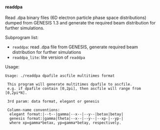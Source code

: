 #### readdpa

Read .dpa binary files (6D electron particle phase space distributions) dumped from GENESIS 1.3 and generate the required beam distribution for further simulations.

Subprogram list:

* <code>readdpa</code>: read .dpa file from GENESIS, generate required beam distribution for further simulations
* <code>readdpa_lite</code>: lite version of <code>readdpa</code>

Usage:
```shell
Usage: ./readdpa dpafile ascfile multitimes format

 This program will generate multitimes dpafile to ascfile.
 e.g. if dpafile contain [0,2pi], then ascfile will range from [0,2pi*N].

 3rd param: data format, elegant or genesis

 Column-name conventions:
  elegant format:|--t--|gamma|--x--|--y--|betax|betay|
  genesis format:|gamma|theta|--x--|--y--|--xp-|--yp-|
  where xp=gamma*betax, yp=gamma*betay, respectively.
```
